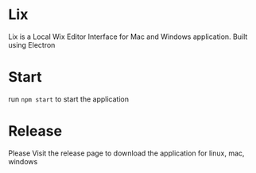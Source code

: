 # Lix
Lix is a Local Wix Editor Interface for Mac and Windows application. Built using Electron

# Start
run `npm start` to start the application


# Release
Please Visit the release page to download the application for linux, mac, windows
